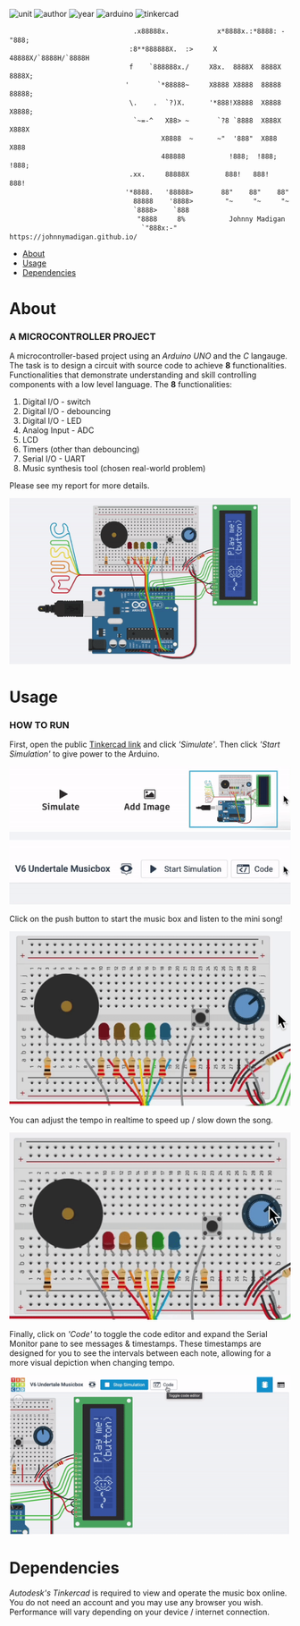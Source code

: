 ![unit](https://img.shields.io/badge/CAB202-Microprocessors%20and%20Digital%20Systems-ff69b4?style=plastic)
![author](https://img.shields.io/badge/Author-Johnny%20Madigan-yellow?style=plastic)
![year](https://img.shields.io/badge/Year-2020-lightgrey?style=plastic)
![arduino](https://img.shields.io/badge/Arduino-C/C++-informational?style=plastic&logo=arduino)
![tinkercad](https://img.shields.io/badge/Autodesk-Tinkercad-informational?style=plastic&logo=autodesk)

                                   .x88888x.            x*8888x.:*8888: -"888;                                   
                                  :8**888888X.  :>     X   48888X/`8888H/`8888H
                                  f    `888888x./     X8x.  8888X  8888X  8888X;
                                 '       `*88888~     X8888 X8888  88888  88888;
                                  \.    .  `?)X.      '*888!X8888  X8888  X8888;
                                   `~=-^   X88> ~       `?8 `8888  X888X  X888X
                                          X8888  ~      ~"  '888"  X888   X888
                                          488888           !888;  !888;  !888;
                                  .xx.     88888X         888!   888!   888!
                                 '*8888.   '88888>       88"    88"    88"
                                   88888    '8888>        "~     "~     "~
                                   `8888>    `888                       
                                    "8888     8%           Johnny Madigan
                                     `"888x:-"    https://johnnymadigan.github.io/

- [About](#about)
- [Usage](#usage)
- [Dependencies](#dependencies)

# About
### A MICROCONTROLLER PROJECT
A microcontroller-based project using an *Arduino UNO* and the *C* langauge. The task is to design a circuit with source code to achieve **8** functionalities. Functionalities that demonstrate understanding and skill controlling components with a low level language. The **8** functionalities:

1. Digital I/O - switch
2. Digital I/O - debouncing
3. Digital I/O - LED
4. Analog Input - ADC
5. LCD
6. Timers (other than debouncing)
7. Serial I/O - UART
8. Music synthesis tool (chosen real-world problem)

Please see my report for more details.

![demonstration](/img/demonstration.gif)

# Usage
### HOW TO RUN
First, open the public [Tinkercad link](https://www.tinkercad.com/things/6StnqF56pt9) and click *'Simulate'*. Then click *'Start Simulation'* to give power to the Arduino.

![click simulate](/img/simulate.gif)
![click run](/img/run.gif)

Click on the push button to start the music box and listen to the mini song!

![click run](/img/pushbutton.gif)

You can adjust the tempo in realtime to speed up / slow down the song.

![adjust tempo](/img/adjust-tempo.gif)

Finally, click on *'Code'* to toggle the code editor and expand the Serial Monitor pane to see messages & timestamps. These timestamps are designed for you to see the intervals between each note, allowing for a more visual depiction when changing tempo.

![serial monitor](/img/serial-monitor.gif)

# Dependencies
*Autodesk's Tinkercad* is required to view and operate the music box online. You do not need an account and you may use any browser you wish. Performance will vary depending on your device / internet connection.
